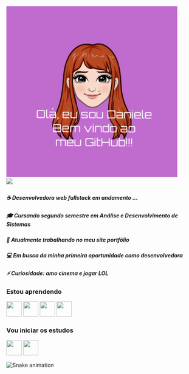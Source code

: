 <img src="BE2ABFB2-BA1D-46F0-AFE1-DFB928EB795D.jpeg" width="450" heigh="450"/>

<div>
          <a href="https://github.com/Daniflav94"></a>
<img height="180em" src="https://github-readme-stats.vercel.app/api/top-langs/?username=Daniflav94&layout=compact&langs_count=7&theme=dracula"/>
</div>

###          
##### ☕ Desenvolvedora web fullstack em andamento ...
##### 🎓 Cursando segundo semestre em Análise e Desenvolvimento de Sistemas
##### 🌱 Atualmente trabalhando no meu site portfólio </div>
##### 💻 Em busca da minha primeira oportunidade como desenvolvedora 
##### ⚡ Curiosidade: amo cinema e jogar LOL 
###

### Estou aprendendo
<img src="https://cdn.jsdelivr.net/gh/devicons/devicon/icons/html5/html5-plain-wordmark.svg" width="40" height="40"/>  <img src="https://cdn.jsdelivr.net/gh/devicons/devicon/icons/css3/css3-plain-wordmark.svg" width="40" height="40" />  <img src="https://cdn.jsdelivr.net/gh/devicons/devicon/icons/javascript/javascript-original.svg" width="40" height="40"/>  <img src="https://cdn.jsdelivr.net/gh/devicons/devicon/icons/wordpress/wordpress-plain-wordmark.svg" width="40" height="40"/>


### Vou iniciar os estudos

<img src="https://cdn.jsdelivr.net/gh/devicons/devicon/icons/angularjs/angularjs-plain.svg" width="40" height="40"/>  <img src="https://cdn.jsdelivr.net/gh/devicons/devicon/icons/react/react-original-wordmark.svg" width="40" height="40" />


          
![Snake animation](https://github.com/Daniflav94/Daniflav94/blob/output/github-contribution-grid-snake.svg)
          

